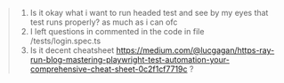 >1. Is it okay what i want to run headed test and see by my eyes that test runs properly? as much as i can ofc
>2. I left questions in commented in the code in file /tests/login.spec.ts
>3. Is it decent cheatsheet https://medium.com/@lucgagan/https-ray-run-blog-mastering-playwright-test-automation-your-comprehensive-cheat-sheet-0c2f1cf7719c ?